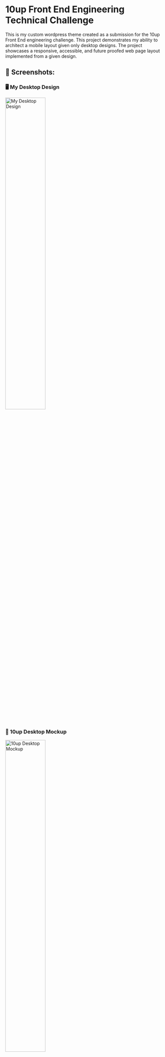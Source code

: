 # 10up Front End Engineering Technical Challenge

This is my custom wordpress theme created as a submission for the 10up Front End engineering challenge. This project demonstrates my ability to architect a mobile layout given only desktop designs.  The project showcases a responsive, accessible, and future proofed web page layout implemented from a given design.

## 📸 **Screenshots**:

### 🖥️ My Desktop Design

<img src="https://github.com/user-attachments/assets/f969e08c-29bd-40ec-ba0d-dc2bf704e001" alt="My Desktop Design" style="max-width: 400px; width: 50%;">

### 🎨 10up Desktop Mockup

<img src="https://github.com/user-attachments/assets/f94e76de-0283-4ac9-9bcf-5b8574791565" alt="10up Desktop Mockup" style="max-width: 400px; width: 50%;">


---

## 📖 **Project Overview**

- ⏱️ **Time Spent**: Approximately 2.5 evenings (6-7 hours total).

- 🔑 **Key Focus Areas**:
  - 🛠️ **Maintainability**: I used PHP partials for headers, footers, and content areas as well as template parts for repeating blocks.
  - 📱 **Responsiveness**: I've implemented a fully responsive layout built using just pure CSS.
  - ♿ **Accessibility**: I've added an accessible navigation, keyboard-friendly interactions including tabbing and focus states, and ARIA attributes and labels.

---

## ⚙️ **Setup Instructions**

I've included instructions below for setting up the project locally, with [Local by Flywheel](https://localwp.com/). If you prefer to do a manual installation, there is a zip file of the and database in this repo.

### ⚙️ **Setup w/Local** 

1. Download and Install [Local by Flywheel](https://localwp.com/):
   - Visit localwp.com and download Local by Flywheel.

2. Create a New WordPress Site:
   - Click on `Select an Existing Zip or drag your file into the window to import a site.`
   - Follow the prompts to finish installing (Chose a name and select Preferred for the environment setup)
   - Select `Import Site`

3. Open the Site locally
   - Click on the Start Site button if it's not already started
   - Click on Open Site - this should open up the site in your browser

---

✨ Thank you so much for taking the time and reviewing this submission! If you have any questions, please don't hesitate to reach out to me.
